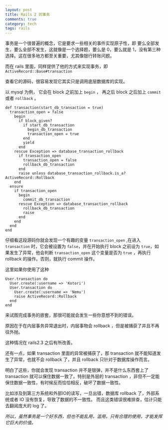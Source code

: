 ```yaml
---
layout: post
title: Rails 2 的事务
comments: true
category: tech
tags: rails
---
```


事务是一个很普遍的概念，它是要求一些相关的事件实现原子性，即 要么全部发生，要么全部不发生，这就像是一个选择题，要么是 0，要么就是 1，没有第三种选择。这在很多地方都至关重要，尤其像银行转账问题。

而在 rails 里面，同样提供了他的方式来实现事务，即 `ActiveRecord::Base#transaction`

<!--more-->

查看它的源码，很容易发现它其实只是调用底层数据库的实现。

以 mysql 为例， 它会在 block 之前加上 `begin` ， 再之后 block 之后加上 `commit` 或者 `rollback` 。 

    def transaction(start_db_transaction = true)
      transaction_open = false
        begin
          if block_given?
            if start_db_transaction
              begin_db_transaction
              transaction_open = true
            end
            yield
          end
        rescue Exception => database_transaction_rollback
          if transaction_open
            transaction_open = false
            rollback_db_transaction
          end
          raise unless database_transaction_rollback.is_a? ActiveRecord::Rollback
        end
      ensure
        if transaction_open
          begin
            commit_db_transaction
          rescue Exception => database_transaction_rollback
            rollback_db_transaction
            raise
          end
        end
      end
    end

仔细看这段源码你就会发现一个有趣的变量 `transaction_open` ,在进入 `transaction` 时，它会被设置为 `false`，并在开始执行 block 之前设为 `true`，如果发生了异常，他会判断 `transaction_open` 这个变量是否为 `true` ，再执行 rollback 的操作。否则，就执行 commit 操作。

这里如果你使用了这种

    User.transaction do
      User.create(:username => 'Kotori')
      User.transaction do
        User.create(:username => 'Nemu')
        raise ActiveRecord::Rollback
      end
    end

来试图完成事务的嵌套，那很可能就会发生一些你意想不到的错误。

原因在于在内层事务异常退出时，内层事物会 rollback ，但是被捕获了并且不再往外抛。

这种情况在 rails2.3 之后有所改善。

还有一点，如果 transaction 里面的异常被捕获了，那 transaction 就不能知道发生了异常，也就不会 rollback 了，并且 rollback 只针对于数据库操作而言。

明白了这些，你就会发现 transaction 并不是银弹，并不是什么东西套上了 transaction 就可以保住数据一致了。特别是外层的 transaction ，非但不一定能保住数据一致性，有时候反而恰恰相反，破坏了数据一致性。

比如涉及到第三方系统和外部IO的读写，一旦出错，数据库 rollback 了，外部系统或者 IO 没有恢复，导致了数据的不一致性。 而且这类错误很难排查，估计只能去翻阅庞大的 log 了。

*所以，虽然事务是一个好东西，但也不能乱用，滥用，只有合理的使用，才能发挥它巨大的价值。*

